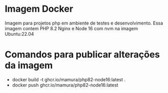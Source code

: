 # Imagem Docker
Imagem para projetos php em ambiente de testes e desenvolvimento.
Essa imagem contem PHP 8.2 Nginx e Node 16 com nvm na imagem Ubuntu:22.04

# Comandos para publicar alterações da imagem
- docker build -t ghcr.io/mamura/php82-node16:latest .
- docker push ghcr.io/mamura/php82-node16:latest

